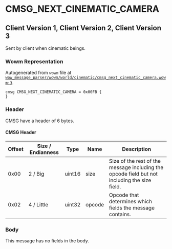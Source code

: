 # CMSG_NEXT_CINEMATIC_CAMERA

## Client Version 1, Client Version 2, Client Version 3

Sent by client when cinematic beings.

### Wowm Representation

Autogenerated from `wowm` file at [`wow_message_parser/wowm/world/cinematic/cmsg_next_cinematic_camera.wowm:3`](https://github.com/gtker/wow_messages/tree/main/wow_message_parser/wowm/world/cinematic/cmsg_next_cinematic_camera.wowm#L3).
```rust,ignore
cmsg CMSG_NEXT_CINEMATIC_CAMERA = 0x00FB {
}
```
### Header

CMSG have a header of 6 bytes.

#### CMSG Header

| Offset | Size / Endianness | Type   | Name   | Description |
| ------ | ----------------- | ------ | ------ | ----------- |
| 0x00   | 2 / Big           | uint16 | size   | Size of the rest of the message including the opcode field but not including the size field.|
| 0x02   | 4 / Little        | uint32 | opcode | Opcode that determines which fields the message contains.|

### Body

This message has no fields in the body.

